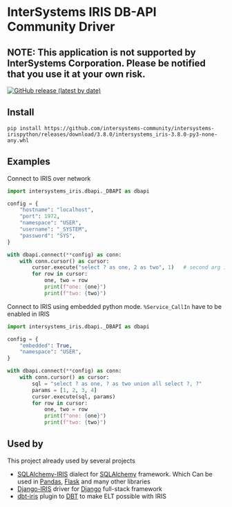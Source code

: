 # InterSystems IRIS DB-API Community Driver

## NOTE: This application is not supported by InterSystems Corporation. Please be notified that you use it at your own risk. 

[![GitHub release (latest by date)](https://img.shields.io/github/v/release/intersystems-community/intersystems-irispython)
](https://github.com/intersystems-community/intersystems-irispython/releases/latest)

## Install

```shell
pip install https://github.com/intersystems-community/intersystems-irispython/releases/download/3.8.0/intersystems_iris-3.8.0-py3-none-any.whl
```

## Examples

Connect to IRIS over network

```python
import intersystems_iris.dbapi._DBAPI as dbapi

config = {
    "hostname": "localhost",
    "port": 1972,
    "namespace": "USER",
    "username": "_SYSTEM",
    "password": "SYS",
}

with dbapi.connect(**config) as conn:
    with conn.cursor() as cursor:
        cursor.execute("select ? as one, 2 as two", 1)   # second arg is parameter value
        for row in cursor:
            one, two = row
            print(f"one: {one}")
            print(f"two: {two}")
```

Connect to IRIS using embedded python mode. `%Service_CallIn` have to be enabled in IRIS

```python
import intersystems_iris.dbapi._DBAPI as dbapi

config = {
    "embedded": True,
    "namespace": "USER",
}

with dbapi.connect(**config) as conn:
    with conn.cursor() as cursor:
        sql = "select ? as one, ? as two union all select ?, ?"
        params = [1, 2, 3, 4]
        cursor.execute(sql, params)
        for row in cursor:
            one, two = row
            print(f"one: {one}")
            print(f"two: {two}")
```

## Used by

This project already used by several projects

* [SQLAlchemy-IRIS](https://github.com/caretdev/sqlalchemy-iris) dialect for [SQLAlchemy](https://www.sqlalchemy.org/) framework. Which Can be used in [Pandas](https://pandas.pydata.org/), [Flask](https://flask.palletsprojects.com/) and many other libraries
* [Django-IRIS](https://github.com/caretdev/django-iris) driver for [Django](https://www.djangoproject.com/) full-stack framework
* [dbt-iris](https://github.com/caretdev/dbt-iris) plugin to [DBT](https://www.getdbt.com/) to make ELT possible with IRIS
